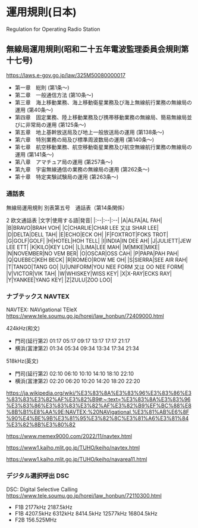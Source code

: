 # 運用規則(日本)
Regulation for Operating Radio Station

## 無線局運用規則(昭和二十五年電波監理委員会規則第十七号)
https://laws.e-gov.go.jp/law/325M50080000017

- 第一章　総則 (第1条～)
- 第二章　一般通信方法 (第10条～)
- 第三章　海上移動業務、海上移動衛星業務及び海上無線航行業務の無線局の運用 (第40条～)
- 第四章　固定業務、陸上移動業務及び携帯移動業務の無線局、簡易無線局並びに非常局の運用 (第125条～)
- 第五章　地上基幹放送局及び地上一般放送局の運用 (第138条～)
- 第六章　特別業務の局及び標準周波数局の運用 (第140条～)
- 第七章　航空移動業務、航空移動衛星業務及び航空無線航行業務の無線局の運用 (第141条～)
- 第八章　アマチュア局の運用 (第257条～)
- 第九章　宇宙無線通信の業務の無線局の運用 (第262条～)
- 第十章　特定実験試験局の運用 (第263条～)


### 通話表
無線局運用規則 別表第五号　通話表（第14条関係）

2 欧文通話表
|文字|使用する語|発音|
|:--|:--|:--|
|A|ALFA|AL FAH|
|B|BRAVO|BRAH VOH|
|C|CHARLIE|CHAR LEE 又は SHAR LEE|
|D|DELTA|DELL TAH|
|E|ECHO|ECK OH|
|F|FOXTROT|FOKS TROT|
|G|GOLF|GOLF|
|H|HOTEL|HOH TELL|
|I|INDIA|IN DEE AH|
|J|JULIETT|JEW LEE ETT|
|K|KILO|KEY LOH|
|L|LIMA|LEE MAH|
|M|MIKE|MIKE|
|N|NOVEMBER|NO VEM BER|
|O|OSCAR|OSS CAH|
|P|PAPA|PAH PAH|
|Q|QUEBEC|KEH BECK|
|R|ROMEO|ROW ME OH|
|S|SIERRA|SEE AIR RAH|
|T|TANGO|TANG GO|
|U|UNIFORM|YOU NEE FORM 又は OO NEE FORM|
|V|VICTOR|VIK TAH|
|W|WHISKEY|WISS KEY|
|X|X-RAY|ECKS RAY|
|Y|YANKEE|YANG KEY|
|Z|ZULU|ZOO LOO|




### ナブテックス NAVTEX
NAVTEX: NAVigational TEleX
https://www.tele.soumu.go.jp/horei/law_honbun/72409000.html

424kHz(和文)
- 門司(延行第2) 01:17 05:17 09:17 13:17 17:17 21:17
- 横浜(富津第2) 01:34 05:34 09:34 13:34 17:34 21:34

518kHz(英文)
- 門司(延行第2) 02:10 06:10 10:10 14:10 18:10 22:10
- 横浜(富津第2) 02:20 06:20 10:20 14:20 18:20 22:20


https://ja.wikipedia.org/wiki/%E3%83%8A%E3%83%96%E3%83%86%E3%83%83%E3%82%AF%E3%82%B9#:~:text=%E3%83%8A%E3%83%96%E3%83%86%E3%83%83%E3%82%AF%E3%82%B9%EF%BC%88%E8%8B%B1%E8%AA%9E:NAVTEX;%20NAVigational,%E3%81%AB%E6%8F%90%E4%BE%9B%E3%81%95%E3%82%8C%E3%81%A6%E3%81%84%E3%82%8B%E3%80%82

https://www.memex9000.com/2022/11/navtex.html

https://www1.kaiho.mlit.go.jp/TUHO/keiho/navtex.html

https://www1.kaiho.mlit.go.jp/TUHO/keiho/navarea11.html


### デジタル選択呼出 DSC
DSC: Digital Selective Calling
https://www.tele.soumu.go.jp/horei/law_honbun/72110300.html

- F1B 2177kHz 2187.5kHz
- F1B 4207.5kHz 6312kHz 8414.5kHz 12577kHz 16804.5kHz
- F2B 156.525MHz

<!--
無線電話
- J3E 2182kHz
- J3E 4125kHz 6215kHz 8291kHz 12290kHz 16420kHz
- F3E 156.8MHz
-->



